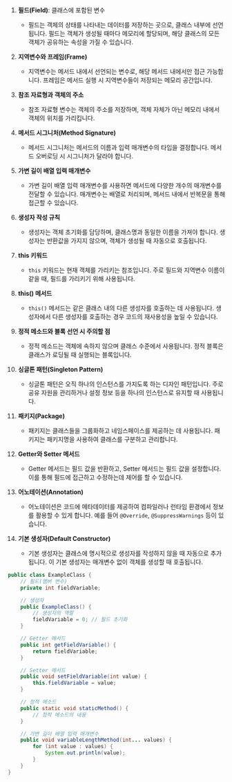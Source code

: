 1. **필드(Field)**: 클래스에 포함된 변수
    - 필드는 객체의 상태를 나타내는 데이터를 저장하는 곳으로, 클래스 내부에 선언됩니다. 필드는 객체가 생성될 때마다 메모리에 할당되며, 해당 클래스의 모든 객체가 공유하는 속성을 가질 수 있습니다.

2. **지역변수와 프레임(Frame)**
    - 지역변수는 메서드 내에서 선언되는 변수로, 해당 메서드 내에서만 접근 가능합니다. 프레임은 메서드 실행 시 지역변수들이 저장되는 메모리 공간입니다.

3. **참조 자료형과 객체의 주소**
    - 참조 자료형 변수는 객체의 주소를 저장하며, 객체 자체가 아닌 메모리 내에서 객체의 위치를 가리킵니다.

4. **메서드 시그니처(Method Signature)**
    - 메서드 시그니처는 메서드의 이름과 입력 매개변수의 타입을 결정합니다. 메서드 오버로딩 시 시그니처가 달라야 합니다.

5. **가변 길이 배열 입력 매개변수**
    - 가변 길이 배열 입력 매개변수를 사용하면 메서드에 다양한 개수의 매개변수를 전달할 수 있습니다. 매개변수는 배열로 처리되며, 메서드 내에서 반복문을 통해 접근할 수 있습니다.

6. **생성자 작성 규칙**
    - 생성자는 객체 초기화를 담당하며, 클래스명과 동일한 이름을 가져야 합니다. 생성자는 반환값을 가지지 않으며, 객체가 생성될 때 자동으로 호출됩니다.

7. **this 키워드**
    - `this` 키워드는 현재 객체를 가리키는 참조입니다. 주로 필드와 지역변수 이름이 같을 때, 필드를 가리키기 위해 사용됩니다.

8. **this() 메서드**
    - `this()` 메서드는 같은 클래스 내의 다른 생성자를 호출하는 데 사용됩니다. 생성자에서 다른 생성자를 호출하는 경우 코드의 재사용성을 높일 수 있습니다.

9. **정적 메소드와 블록 선언 시 주의할 점**
    - 정적 메소드는 객체에 속하지 않으며 클래스 수준에서 사용됩니다. 정적 블록은 클래스가 로딩될 때 실행되는 블록입니다.

10. **싱글톤 패턴(Singleton Pattern)**
    - 싱글톤 패턴은 오직 하나의 인스턴스를 가지도록 하는 디자인 패턴입니다. 주로 공유 자원을 관리하거나 설정 정보 등을 하나의 인스턴스로 유지할 때 사용됩니다.

11. **패키지(Package)**
    - 패키지는 클래스들을 그룹화하고 네임스페이스를 제공하는 데 사용됩니다. 패키지는 패키지명을 사용하여 클래스를 구분하고 관리합니다.

12. **Getter와 Setter 메서드**
    - Getter 메서드는 필드 값을 반환하고, Setter 메서드는 필드 값을 설정합니다. 이를 통해 필드에 접근하고 수정하는데 제어를 할 수 있습니다.

13. **어노테이션(Annotation)**
    - 어노테이션은 코드에 메타데이터를 제공하여 컴파일러나 런타임 환경에서 정보를 활용할 수 있게 합니다. 예를 들어 `@Override`, `@SuppressWarnings` 등이 있습니다.

14. **기본 생성자(Default Constructor)**
    - 기본 생성자는 클래스에 명시적으로 생성자를 작성하지 않을 때 자동으로 추가됩니다. 이 기본 생성자는 매개변수 없이 객체를 생성할 때 호출됩니다.


```java
public class ExampleClass {
    // 필드(멤버 변수)
    private int fieldVariable;

    // 생성자
    public ExampleClass() {
        // 생성자의 역할
        fieldVariable = 0; // 필드 초기화
    }

    // Getter 메서드
    public int getFieldVariable() {
        return fieldVariable;
    }

    // Setter 메서드
    public void setFieldVariable(int value) {
        this.fieldVariable = value;
    }

    // 정적 메소드
    public static void staticMethod() {
        // 정적 메소드의 내용
    }

    // 가변 길이 배열 입력 매개변수
    public void variableLengthMethod(int... values) {
        for (int value : values) {
            System.out.println(value);
        }
    }
}
```